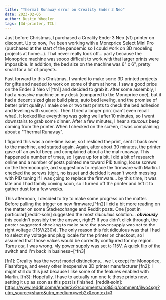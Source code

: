 ```yaml
---
title: "Thermal Runaway error on Creality Ender 3 Neo"
date: 2023-02-05
author: Dustin Wheeler
tags: [3d-printer, TIL]
---
```


Just before Christmas, I purchased a Creality Ender 3 Neo (v1) printer on discount. Up to now, I've been working with a Monoprice Select Mini Pro (purchased at the start of the pandemic so I could work on 3D modeling projects at home…). That never really took off… partly because the Monoprice machine was soooo difficult to work with that larger prints were impossible. In addition, the bed size on the machine was 6" x 6", pretty small for a lot of projects. 

Fast forward to this Christmas, I wanted to make some 3D printed projects for gifts and needed to work on some of them at home. I saw a good price on the Ender 3 Neo v1[^fn1] and decided to grab it. After some assembly, I had a _massive_ machine on my desk (compared to the Monoprice one), but it had a decent sized glass build plate, auto bed leveling, and the promise of better print quality. I made one or two test prints to check the bed adhesion and leveling with success. Then I tried a longer print (can't even recall what). It looked like everything was going well after 10 minutes, so I went downstairs to grab some dinner. After a few minutes, I hear a _raucous_ beep coming from the printer. When I checked on the screen, it was complaining about a "Thermal Runaway". 

I figured this was a one-time issue, so I resliced the print, sent it back over to the machine, and started again. Again, after about 30 minutes, the printer gave off an awful beep and complained about a thermal runaway. This happened a number of times, so I gave up for a bit. I did a bit of research online and a number of posts pointed me toward PID tuning, loose screws on the thermocouple, and suggestions to replace the firmware with Marlin. I checked the screws (tight, no issue) and decided it wasn't worth messing with PID tuning if I was going to replace the firmware… by this time, it was late and I had family coming soon, so I turned off the printer and left it to gather dust for a few weeks. 

This afternoon, I decided to try to make some progress on the matter. Before pulling the trigger on new firmware,[^fn2] I did a bit more reading on the matter on some Stackexchange and Reddit posts. One [post in particular][reddit-soln] suggested the most _ridiculous_ solution… ___obviously___ this couldn't possibly the the answer, right!? If you didn't click through, the poster suggested checking to make sure the power supply was set to the right voltage (115V/230V). The only reason this felt ridiculous was that I had to select my voltage and plug locale for the printer on checkout, so I assumed that those values would be correctly configured for my region. _Turns out,_ I was wrong. My power supply was set to 115V. A quick flip of the switch and I'm back in business~[^fn3]


[fn1]: Creality has the _worst_ model distinctions… well, except for Monoprice, Flashforge, and every other inexpensive 3D printer manufacturer
[fn2]: I might still do this just because I like some of the features enabled with Marlin. 
[fn3]: Hopefully. I have to actually run one fo those prints now, setting it up as soon as this post is finished. 
[reddit-soln]: https://www.reddit.com/r/ender3v2/comments/m8k5ig/comment/ilwo4sg/?utm_source=share&utm_medium=web2x&context=3